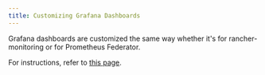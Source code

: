 ```yaml
---
title: Customizing Grafana Dashboards
---
```


<head>
  <link rel="canonical" href="https://ranchermanager.docs.rancher.com/how-to-guides/advanced-user-guides/monitoring-alerting-guides/prometheus-federator-guides/customize-grafana-dashboards"/>
</head>

Grafana dashboards are customized the same way whether it's for rancher-monitoring or for Prometheus Federator.

For instructions, refer to [this page](../customize-grafana-dashboard.md).